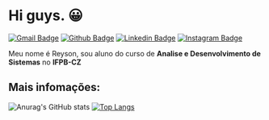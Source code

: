 # Hi guys. :grinning: 
[![Gmail Badge](https://img.shields.io/badge/-Gmail-20232a?-square&logo=Gmail&logoColor&link=mailto:reyson2018@gmail.com)](mailto:reysonferreira2018@gmail.com)
[![Github Badge](https://img.shields.io/badge/-Github-20232a?style=flat-square&logo=Github&logoColor&link=https://github.com/nameNosyer)](https://github.com/nameNosyer)
[![Linkedin Badge](https://img.shields.io/badge/-LinkedIn-20232a?-square&logo=Linkedin&logoColor=blue&link=https://https://www.linkedin.com/in/reyson-lustosa-90a9311ba/)](https://www.linkedin.com/in/reyson-lustosa-90a9311ba/)
[![Instagram Badge](https://img.shields.io/badge/-Intagram-20232a?-square&logo=Instagram&logoColor&link=https://www.instagram.com/reyson_renan/)](https://www.instagram.com/reyson_renan/)


Meu nome é Reyson, sou aluno do curso de **Analise e Desenvolvimento de Sistemas** no **IFPB-CZ**

## Mais infomações:

![Anurag's GitHub stats](https://github-readme-stats.vercel.app/api?username=nameNosyer&show_icons=true&theme=react)
[![Top Langs](https://github-readme-stats.vercel.app/api/top-langs/?username=nameNosyer&theme=react)](https://github.com/anuraghazra/github-readme-stats)
